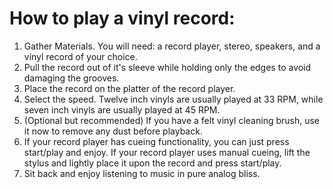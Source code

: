 How to play a vinyl record:
===========================

1. Gather Materials. You will need: a record player, stereo, speakers, and a vinyl record of your choice. 
2. Pull the record out of it's sleeve while holding only the edges to avoid damaging the grooves.
3. Place the record on the platter of the record player. 
4. Select the speed. Twelve inch vinyls are usually played at 33 RPM, while seven inch vinyls are usually played at 45 RPM.
5. (Optional but recommended) If you have a felt vinyl cleaning brush, use it now to remove any dust before playback. 
6. If your record player has cueing functionality, you can just press start/play and enjoy. If your record player uses manual cueing, lift the stylus and lightly place it upon the record and press start/play.
7. Sit back and enjoy listening to music in pure analog bliss.